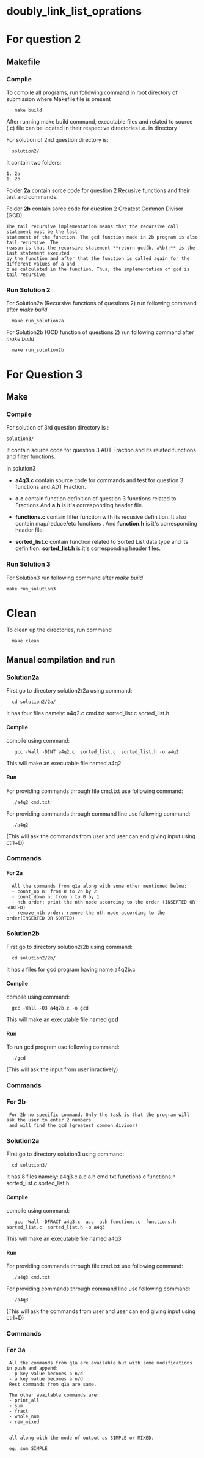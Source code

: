 # doubly_link_list_oprations

# For question 2

## Makefile

### Compile

To compile all programs, run following command in root directory of submission
where Makefile file is present

       make build

After running make build command, executable files and related to source (.c) file
can be located in their respective directories i.e. in directory

For solution of 2nd question directory is:

      solution2/

It contain two folders:


	1. 2a
	1. 2b

Folder **2a** contain sorce code for question 2 Recusive functions and their test and commands.

Folder **2b** contain sorce code for question 2 Greatest Common Divisor (GCD).

	The tail recursive implementation means that the recursive call statement must be the last
	statement of the function. The gcd function made in 2b program is also tail recursive. The
	reason is that the recursive statement **return gcd(b, a%b);** is the last statement executed
	by the function and after that the function is called again for the different values of a and
	b as calculated in the function. Thus, the implementation of gcd is tail recursive.

### Run Solution 2

For Solution2a (Recursive functions of questions 2) run following command after *make build*

      make run_solution2a

For Solution2b (GCD function of questions 2) run following command after *make build*

      make run_solution2b

# For Question 3

## Make

### Compile
    

For solution of 3rd question directory is :

	solution3/

It contain source code for question 3 ADT Fraction and its related functions and filter functions.

In solution3

- **a4q3.c** contain source code for commands and test for question 3 functions and ADT Fraction.

- **a.c** contain function definition of question 3 functions related to Fractions.And **a.h** is It's corresponding header file.


- **functions.c** contain filter function with its recusive definition. It also contain map/reduce/etc functions . And **function.h** is it's corresponding  header file.


- **sorted_list.c** contain function related to Sorted List data type and its definition. **sorted_list.h** is it's corresponding header files.

### Run Solution 3

For Solution3 run following command after *make build*

	make run_solution3

# Clean

To clean up the directories, run command

      make clean

## Manual compilation and run

### Solution2a

First go to directory solution2/2a using command:

      cd solution2/2a/

It has four files namely: a4q2.c  cmd.txt  sorted_list.c  sorted_list.h

#### Compile
compile using command:

       gcc -Wall -DINT a4q2.c  sorted_list.c  sorted_list.h -o a4q2

This will make an executable file named a4q2

#### Run
For providing commands through file cmd.txt use following command:

      ./a4q2 cmd.txt

For providing commands through command line use following command:

      ./a4q2

(This will ask the commands from user and user can end giving input using ctrl+D)


### Commands

#### For 2a

      All the commands from q1a along with some other mentioned below:
      - count_up n: from 0 to 2n by 2
      - count_down n: from n to 0 by 1
      - nth order: print the nth node according to the order (INSERTED OR SORTED)
      - remove_nth order: remove the nth node according to the order(INSERTED OR SORTED)


### Solution2b

First go to directory solution2/2b using command:

      cd solution2/2b/

It has a files for gcd program having name:a4q2b.c

#### Compile
compile using command:

      gcc -Wall -O3 a4q2b.c -o gcd

This will make an executable file named **gcd**

#### Run
To run gcd program  use following command:

      ./gcd

(This will ask the input from user inractively)

### Commands

### For 2b

     For 2b no specific command. Only the task is that the program will ask the user to enter 2 numbers
     and will find the gcd (greatest common divisor)


### Solution2a

First go to directory solution3 using command:

      cd solution3/

It has 8 files namely: a4q3.c  a.c  a.h  cmd.txt  functions.c  functions.h  sorted_list.c  sorted_list.h

#### Compile
compile using command:

       gcc -Wall -DFRACT a4q3.c  a.c  a.h functions.c  functions.h  sorted_list.c  sorted_list.h -o a4q3

This will make an executable file named a4q3

#### Run
For providing commands through file cmd.txt use following command:

      ./a4q3 cmd.txt

For providing commands through command line use following command:

      ./a4q3

(This will ask the commands from user and user can end giving input using ctrl+D)


### Commands

### For 3a

     All the commands from q1a are available but with some modifications in push and append:
     - p key value becomes p n/d
     - a key value becomes a n/d
     Rest commands from q1a are same.

     The other available commands are:
     - print_all
     - sum
     - fract
     - whole_num
     - rem_mixed


     all along with the mode of output as SIMPLE or MIXED.

     eg. sum SIMPLE


